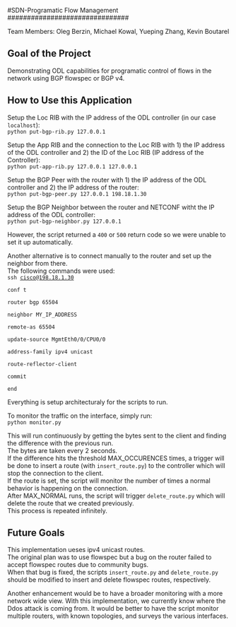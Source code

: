 #SDN-Programatic Flow Management
###############################

Team Members: Oleg Berzin, Michael Kowal, Yueping Zhang, Kevin Boutarel

## Goal of the Project  

Demonstrating ODL capabilities for programatic control of flows in the network using BGP flowspec or BGP v4.


## How to Use this Application  

Setup the Loc RIB with the IP address of the ODL controller (in our case `localhost`):  
	<code>python put-bgp-rib.py 127.0.0.1</code>

Setup the App RIB and the connection to the Loc RIB with 1) the IP address of the ODL controller and 2) the ID of the Loc RIB (IP address of the Controller):  
	<code>python put-app-rib.py 127.0.0.1 127.0.0.1</code>

Setup the BGP Peer with the router with 1) the IP address of the ODL controller and 2) the IP address of the router:  
	<code>python put-bgp-peer.py 127.0.0.1 198.18.1.30</code>

Setup the BGP Neighbor between the router and NETCONF witht the IP address of the ODL controller:  
	<code>python put-bgp-neighbor.py 127.0.0.1</code>

However, the script returned a `400` or `500` return code so we were unable to set it up automatically.  

Another alternative is to connect manually to the router and set up the neighbor from there.  
The following commands were used:  
<code>ssh cisco@198.18.1.30  
conf t  
router bgp 65504  
neighbor MY_IP_ADDRESS  
remote-as 65504  
update-source MgmtEth0/0/CPU0/0  
address-family ipv4 unicast  
route-reflector-client  
commit  
end</code>  

Everything is setup architecturaly for the scripts to run.  

To monitor the traffic on the interface, simply run:  
	<code>python monitor.py</code>

This will run continuously by getting the bytes sent to the client and finding the difference with the previous run.  
The bytes are taken every 2 seconds.  
If the difference hits the threshold MAX_OCCURENCES times, a trigger will be done to insert a route (with `insert_route.py`) to the controller which will stop the connection to the client.  
If the route is set, the script will monitor the number of times a normal behavior is happening on the connection.  
After MAX_NORMAL runs, the script will trigger `delete_route.py` which will delete the route that we created previously.  
This process is repeated infinitely.  


## Future Goals

This implementation ueses ipv4 unicast routes.  
The original plan was to use flowspec but a bug on the router failed to accept flowspec routes due to community bugs.  
When that bug is fixed, the scripts `insert_route.py` and `delete_route.py` should be modified to insert and delete flowspec routes, respectively.  

Another enhancement would be to have a broader monitoring with a more network wide view.
With this implementation, we currently know where the Ddos attack is coming from.
It would be better to have the script monitor multiple routers, with known topologies, and surveys the various interfaces.  